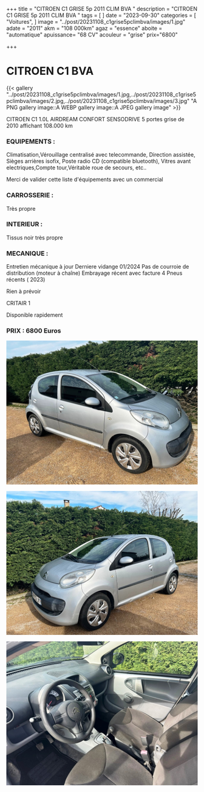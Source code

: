 +++
title = "CITROEN C1 GRISE 5p 2011 CLIM BVA "
description = "CITROEN C1 GRISE 5p 2011 CLIM BVA "
tags = [
]
date = "2023-09-30"
categories = [
    "Voitures",
]
image = "../post/20231108_c1grise5pclimbva/images/1.jpg"
adate = "2011"
akm = "108 000km"
agaz = "essence"
aboite = "automatique"
apuissance= "68 CV"
acouleur = "grise"
prix="6800"

+++

# CITROEN C1 BVA

{{< gallery "../post/20231108_c1grise5pclimbva/images/1.jpg,../post/20231108_c1grise5pclimbva/images/2.jpg,../post/20231108_c1grise5pclimbva/images/3.jpg" "A PNG gallery image::A WEBP gallery image::A JPEG gallery image" >}}


CITROEN C1 1.0L AIRDREAM CONFORT SENSODRIVE 5 portes grise de 2010 affichant 108.000 km

### EQUIPEMENTS :
Climatisation,Vérouillage centralisé avec telecommande, Direction assistée, Sièges arrières isofix, Poste radio CD (compatible bluetooth), Vitres avant electriques,Compte tour,Véritable roue de secours, etc..

Merci de valider cette liste d'équipements avec un commercial

### CARROSSERIE :
Très propre

### INTERIEUR :
Tissus noir très propre

### MECANIQUE :
Entretien mécanique à jour 
Derniere vidange 01/2024
Pas de courroie de distribution (moteur à chaîne)
Embrayage récent avec facture
4 Pneus récents ( 2023)


Rien à prévoir

CRITAIR 1



Disponible rapidement

### PRIX : 6800 Euros


<!-- more -->


![](images/1.jpg)

![](images/2.jpg)

![](images/3.jpg)

